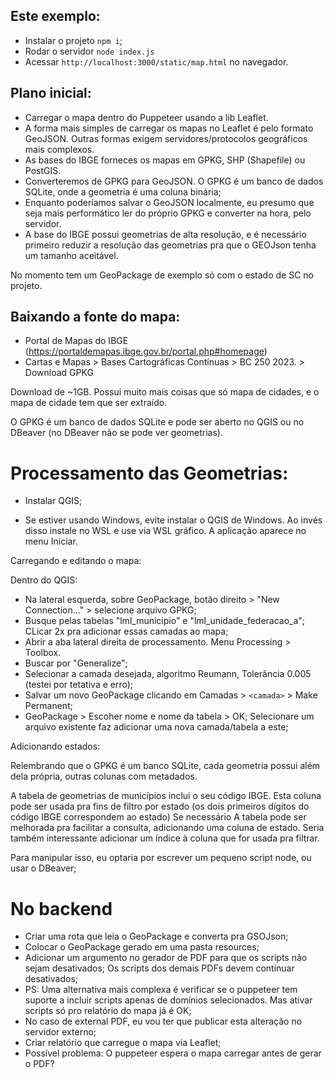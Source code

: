 ## Este exemplo:

  - Instalar o projeto `npm i`;
  - Rodar o servidor `node index.js`
  - Acessar `http://localhost:3000/static/map.html` no navegador.

## Plano inicial:

 - Carregar o mapa dentro do Puppeteer usando a lib Leaflet.
 - A forma mais simples de carregar os mapas no Leaflet é pelo formato GeoJSON. Outras formas exigem
   servidores/protocolos geográficos mais complexos.
 - As bases do IBGE forneces os mapas em GPKG, SHP (Shapefile) ou PostGIS.
 - Converteremos de GPKG para GeoJSON. O GPKG é um banco de dados SQLite, onde a geometria é uma
   coluna binária;
 - Enquanto poderíamos salvar o GeoJSON localmente, eu presumo que seja mais performático ler do
   próprio GPKG e converter na hora, pelo servidor.
 - A base do IBGE possui geometrias de alta resolução, e é necessário primeiro reduzir a resolução
   das geometrias pra que o GEOJson tenha um tamanho aceitável.

No momento tem um GeoPackage de exemplo só com o estado de SC no projeto.

## Baixando a fonte do mapa:

- Portal de Mapas do IBGE (https://portaldemapas.ibge.gov.br/portal.php#homepage)
- Cartas e Mapas > Bases Cartográficas Contínuas > BC 250 2023. > Download GPKG

Download de ~1GB. Possui muito mais coisas que só mapa de cidades, e o mapa de cidade tem que ser extraído.

O GPKG é um banco de dados SQLite e pode ser aberto no QGIS ou no DBeaver (no DBeaver não se pode ver geometrias).

# Processamento das Geometrias:

 - Instalar QGIS;

 - Se estiver usando Windows, evite instalar o QGIS de Windows. Ao invés disso instale no WSL e use
via WSL gráfico. A aplicação aparece no menu Iniciar.

Carregando e editando o mapa:

Dentro do QGIS:
  - Na lateral esquerda, sobre GeoPackage, botão direito > "New Connection..." > selecione arquivo GPKG;
  - Busque pelas tabelas "lml_municipio" e "lml_unidade_federacao_a"; CLicar 2x pra adicionar essas camadas
    ao mapa;
  - Abrir a aba lateral direita de processamento. Menu Processing > Toolbox.
  - Buscar por "Generalize";
  - Selecionar a camada desejada, algoritmo Reumann, Tolerância 0.005 (testei por tetativa e erro);
  - Salvar um novo GeoPackage clicando em Camadas > `<camada>` > Make Permanent;
  - GeoPackage > Escoher nome e nome da tabela > OK; Selecionare um arquivo existente faz adicionar uma
    nova camada/tabela a este;

Adicionando estados:

Relembrando que o GPKG é um banco SQLite, cada geometria possui além dela própria, outras colunas com
metadados.

A tabela de geometrias de municípios inclui o seu código IBGE. Esta coluna pode ser usada
pra fins de filtro por estado (os dois primeiros dígitos do código IBGE correspondem ao estado)
Se necessário A tabela pode ser melhorada pra facilitar a consulta, adicionando uma coluna de estado.
Seria também interessante adicionar um índice à coluna que for usada pra filtrar.

Para manipular isso, eu optaria por escrever um pequeno script node, ou usar o DBeaver;

# No backend

 - Criar uma rota que leia o GeoPackage e converta pra GSOJson;
 - Colocar o GeoPackage gerado em uma pasta resources;
 - Adicionar um argumento no gerador de PDF para que os scripts não sejam desativados; Os scripts
   dos demais PDFs devem continuar desativados;
 - PS: Uma alternativa mais complexa é verificar se o puppeteer tem suporte a incluir scripts apenas
   de domínios selecionados. Mas ativar scripts só pro relatório do mapa já é OK;
 - No caso de external PDF, eu vou ter que publicar esta alteração no servidor externo;
 - Criar relatório que carregue o mapa via Leaflet; 
 - Possível problema: O puppeteer espera o mapa carregar antes de gerar o PDF?
